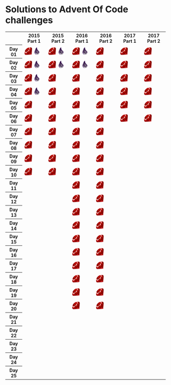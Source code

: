 
# Solutions to Advent Of Code challenges

<table>
    <tr>
      <th></th>
      <th>2015 Part 1</th>
      <th>2015 Part 2</th>
      <th>2016 Part 1</th>
      <th>2016 Part 2</th>
      <th>2017 Part 1</th>
      <th>2017 Part 2</th>
    </tr>
    <tr>
      <th>Day 01</th>
      <td><img src="docs/rb.png"/> <img src="docs/ex.png"/></td>
      <td><img src="docs/rb.png"/> <img src="docs/ex.png"/></td>
      <td><img src="docs/rb.png"/> <img src="docs/ex.png"/></td>
      <td><img src="docs/rb.png"/></td>
      <td><img src="docs/rb.png"/></td>
      <td><img src="docs/rb.png"/></td>
    </tr>
    <tr>
      <th>Day 02</th>
      <td><img src="docs/rb.png"/> <img src="docs/ex.png"/></td>
      <td><img src="docs/rb.png"/> <img src="docs/ex.png"/></td>
      <td><img src="docs/rb.png"/> <img src="docs/ex.png"/></td>
      <td><img src="docs/rb.png"/></td>
      <td><img src="docs/rb.png"/></td>
      <td><img src="docs/rb.png"/></td>
    </tr>
    <tr>
      <th>Day 03</th>
      <td><img src="docs/rb.png"/> <img src="docs/ex.png"/></td>
      <td><img src="docs/rb.png"/></td>
      <td><img src="docs/rb.png"/></td>
      <td><img src="docs/rb.png"/></td>
      <td><img src="docs/rb.png"/></td>
      <td><img src="docs/rb.png"/></td>
    </tr>
    <tr>
      <th>Day 04</th>
      <td><img src="docs/rb.png"/> <img src="docs/ex.png"/></td>
      <td><img src="docs/rb.png"/></td>
      <td><img src="docs/rb.png"/></td>
      <td><img src="docs/rb.png"/></td>
      <td><img src="docs/rb.png"/></td>
      <td><img src="docs/rb.png"/></td>
    </tr>
    <tr>
      <th>Day 05</th>
      <td><img src="docs/rb.png"/></td>
      <td><img src="docs/rb.png"/></td>
      <td><img src="docs/rb.png"/></td>
      <td><img src="docs/rb.png"/></td>
      <td><img src="docs/rb.png"/></td>
      <td><img src="docs/rb.png"/></td>
    </tr>
    <tr>
      <th>Day 06</th>
      <td><img src="docs/rb.png"/></td>
      <td><img src="docs/rb.png"/></td>
      <td><img src="docs/rb.png"/></td>
      <td><img src="docs/rb.png"/></td>
      <td><img src="docs/rb.png"/></td>
      <td><img src="docs/rb.png"/></td>
    </tr>
    <tr>
      <th>Day 07</th>
      <td><img src="docs/rb.png"/></td>
      <td><img src="docs/rb.png"/></td>
      <td><img src="docs/rb.png"/></td>
      <td><img src="docs/rb.png"/></td>
      <td></td>
      <td></td>
    </tr>
    <tr>
      <th>Day 08</th>
      <td><img src="docs/rb.png"/></td>
      <td><img src="docs/rb.png"/></td>
      <td><img src="docs/rb.png"/></td>
      <td><img src="docs/rb.png"/></td>
      <td></td>
      <td></td>
    </tr>
    <tr>
      <th>Day 09</th>
      <td><img src="docs/rb.png"/></td>
      <td><img src="docs/rb.png"/></td>
      <td><img src="docs/rb.png"/></td>
      <td><img src="docs/rb.png"/></td>
      <td></td>
      <td></td>
    </tr>
    <tr>
      <th>Day 10</th>
      <td><img src="docs/rb.png"/></td>
      <td><img src="docs/rb.png"/></td>
      <td><img src="docs/rb.png"/></td>
      <td><img src="docs/rb.png"/></td>
      <td></td>
      <td></td>
    </tr>
    <tr>
      <th>Day 11</th>
      <td></td>
      <td></td>
      <td><img src="docs/rb.png"/></td>
      <td><img src="docs/rb.png"/></td>
      <td></td>
      <td></td>
    </tr>
    <tr>
      <th>Day 12</th>
      <td></td>
      <td></td>
      <td><img src="docs/rb.png"/></td>
      <td><img src="docs/rb.png"/></td>
      <td></td>
      <td></td>
    </tr>
    <tr>
      <th>Day 13</th>
      <td></td>
      <td></td>
      <td><img src="docs/rb.png"/></td>
      <td><img src="docs/rb.png"/></td>
      <td></td>
      <td></td>
    </tr>
    <tr>
      <th>Day 14</th>
      <td></td>
      <td></td>
      <td><img src="docs/rb.png"/></td>
      <td><img src="docs/rb.png"/></td>
      <td></td>
      <td></td>
    </tr>
    <tr>
      <th>Day 15</th>
      <td></td>
      <td></td>
      <td><img src="docs/rb.png"/></td>
      <td><img src="docs/rb.png"/></td>
      <td></td>
      <td></td>
    </tr>
    <tr>
      <th>Day 16</th>
      <td></td>
      <td></td>
      <td><img src="docs/rb.png"/></td>
      <td><img src="docs/rb.png"/></td>
      <td></td>
      <td></td>
    </tr>
    <tr>
      <th>Day 17</th>
      <td></td>
      <td></td>
      <td><img src="docs/rb.png"/></td>
      <td><img src="docs/rb.png"/></td>
      <td></td>
      <td></td>
    </tr>
    <tr>
      <th>Day 18</th>
      <td></td>
      <td></td>
      <td><img src="docs/rb.png"/></td>
      <td><img src="docs/rb.png"/></td>
      <td></td>
      <td></td>
    </tr>
    <tr>
      <th>Day 19</th>
      <td></td>
      <td></td>
      <td><img src="docs/rb.png"/></td>
      <td><img src="docs/rb.png"/></td>
      <td></td>
      <td></td>
    </tr>
    <tr>
      <th>Day 20</th>
      <td></td>
      <td></td>
      <td><img src="docs/rb.png"/></td>
      <td><img src="docs/rb.png"/></td>
      <td></td>
      <td></td>
    </tr>
    <tr>
      <th>Day 21</th>
      <td></td>
      <td></td>
      <td></td>
      <td></td>
      <td></td>
      <td></td>
    </tr>
    <tr>
      <th>Day 22</th>
      <td></td>
      <td></td>
      <td></td>
      <td></td>
      <td></td>
      <td></td>
    </tr>
    <tr>
      <th>Day 23</th>
      <td></td>
      <td></td>
      <td></td>
      <td></td>
      <td></td>
      <td></td>
    </tr>
    <tr>
      <th>Day 24</th>
      <td></td>
      <td></td>
      <td></td>
      <td></td>
      <td></td>
      <td></td>
    </tr>
    <tr>
      <th>Day 25</th>
      <td></td>
      <td></td>
      <td></td>
      <td></td>
      <td></td>
      <td></td>
    </tr>
</table>
